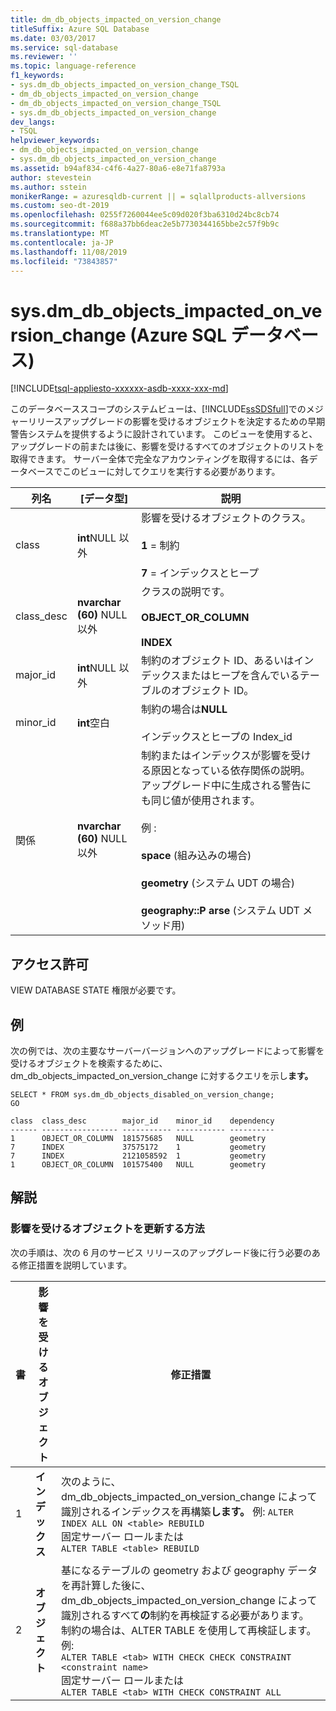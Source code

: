 ```yaml
---
title: dm_db_objects_impacted_on_version_change
titleSuffix: Azure SQL Database
ms.date: 03/03/2017
ms.service: sql-database
ms.reviewer: ''
ms.topic: language-reference
f1_keywords:
- sys.dm_db_objects_impacted_on_version_change_TSQL
- dm_db_objects_impacted_on_version_change
- dm_db_objects_impacted_on_version_change_TSQL
- sys.dm_db_objects_impacted_on_version_change
dev_langs:
- TSQL
helpviewer_keywords:
- dm_db_objects_impacted_on_version_change
- sys.dm_db_objects_impacted_on_version_change
ms.assetid: b94af834-c4f6-4a27-80a6-e8e71fa8793a
author: stevestein
ms.author: sstein
monikerRange: = azuresqldb-current || = sqlallproducts-allversions
ms.custom: seo-dt-2019
ms.openlocfilehash: 0255f7260044ee5c09d020f3ba6310d24bc8cb74
ms.sourcegitcommit: f688a37bb6deac2e5b7730344165bbe2c57f9b9c
ms.translationtype: MT
ms.contentlocale: ja-JP
ms.lasthandoff: 11/08/2019
ms.locfileid: "73843857"
---
```

# <a name="sysdm_db_objects_impacted_on_version_change-azure-sql-database"></a>sys.dm_db_objects_impacted_on_version_change (Azure SQL データベース)
[!INCLUDE[tsql-appliesto-xxxxxx-asdb-xxxx-xxx-md](../../includes/tsql-appliesto-xxxxxx-asdb-xxxx-xxx-md.md)]

  このデータベーススコープのシステムビューは、[!INCLUDE[ssSDSfull](../../includes/sssdsfull-md.md)]でのメジャーリリースアップグレードの影響を受けるオブジェクトを決定するための早期警告システムを提供するように設計されています。 このビューを使用すると、アップグレードの前または後に、影響を受けるすべてのオブジェクトのリストを取得できます。 サーバー全体で完全なアカウンティングを取得するには、各データベースでこのビューに対してクエリを実行する必要があります。  
  
|列名|[データ型]|説明|  
|-----------------|---------------|-----------------|  
|class|**int**NULL 以外|影響を受けるオブジェクトのクラス。<br /><br /> **1** = 制約<br /><br /> **7** = インデックスとヒープ|  
|class_desc|**nvarchar (60)** NULL 以外|クラスの説明です。<br /><br /> **OBJECT_OR_COLUMN**<br /><br /> **INDEX**|  
|major_id|**int**NULL 以外|制約のオブジェクト ID、あるいはインデックスまたはヒープを含んでいるテーブルのオブジェクト ID。|  
|minor_id|**int**空白|制約の場合は**NULL**<br /><br /> インデックスとヒープの Index_id|  
|関係|**nvarchar (60)** NULL 以外|制約またはインデックスが影響を受ける原因となっている依存関係の説明。 アップグレード中に生成される警告にも同じ値が使用されます。<br /><br /> 例 :<br /><br /> **space** (組み込みの場合)<br /><br /> **geometry** (システム UDT の場合)<br /><br /> **geography::P arse** (システム UDT メソッド用)|  
  
## <a name="permissions"></a>アクセス許可  
 VIEW DATABASE STATE 権限が必要です。  
  
## <a name="example"></a>例  
 次の例では、次の主要なサーバーバージョンへのアップグレードによって影響を受けるオブジェクトを検索するために、dm_db_objects_impacted_on_version_change に対するクエリを示し**ます。**  
  
```  
SELECT * FROM sys.dm_db_objects_disabled_on_version_change;  
GO  
```  
  
```  
class  class_desc        major_id    minor_id    dependency                       
------ ----------------- ----------- ----------- ----------   
1      OBJECT_OR_COLUMN  181575685   NULL        geometry                        
7      INDEX             37575172    1           geometry                        
7      INDEX             2121058592  1           geometry                        
1      OBJECT_OR_COLUMN  101575400   NULL        geometry     
```  
  
## <a name="remarks"></a>解説  
  
### <a name="how-to-update-impacted-objects"></a>影響を受けるオブジェクトを更新する方法  
 次の手順は、次の 6 月のサービス リリースのアップグレード後に行う必要のある修正措置を説明しています。  
  
|書|影響を受けるオブジェクト|修正措置|  
|-----------|---------------------|-----------------------|  
|1|**インデックス**|次のように、dm_db_objects_impacted_on_version_change によって識別されるインデックスを再構築**します。** 例: `ALTER INDEX ALL ON <table> REBUILD`<br />固定サーバー ロールまたは<br />`ALTER TABLE <table> REBUILD`|  
|2|**オブジェクト**|基になるテーブルの geometry および geography データを再計算した後に、dm_db_objects_impacted_on_version_change によって識別されるすべて**の**制約を再検証する必要があります。 制約の場合は、ALTER TABLE を使用して再検証します。 <br />例: <br />`ALTER TABLE <tab> WITH CHECK CHECK CONSTRAINT <constraint name>`<br />固定サーバー ロールまたは<br />`ALTER TABLE <tab> WITH CHECK CONSTRAINT ALL`|  
  
  
